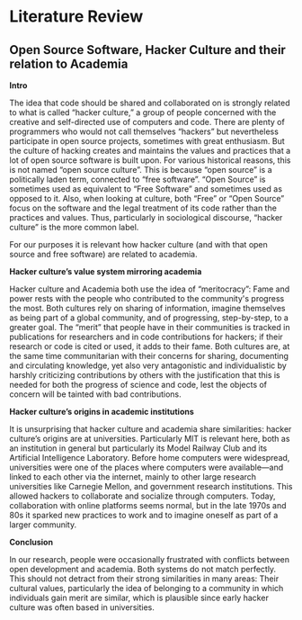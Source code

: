 # Literature Review

## Open Source Software, Hacker Culture and their relation to Academia

**Intro**

The idea that code should be shared and collaborated on is strongly related to what is called “hacker culture,” a group of people concerned with the creative and self-directed use of computers and code. There are plenty of programmers who would not call themselves “hackers” but nevertheless participate in open source projects, sometimes with great enthusiasm. But the culture of hacking creates and maintains the values and practices that a lot of open source software is built upon. For various historical reasons, this is not named “open source culture”. This is because “open source” is a politically laden term, connected to “free software”. “Open Source” is sometimes used as equivalent to “Free Software” and sometimes used as opposed to it. Also, when looking at culture, both “Free” or “Open Source” focus on the software and the legal treatment of its code rather than the practices and values. Thus, particularly in sociological discourse, “hacker culture” is the more common label. 

For our purposes it is relevant how hacker culture (and with that open source and free software) are related to academia.

**Hacker culture’s value system mirroring academia**

Hacker culture and Academia both use the idea of “meritocracy”: Fame and power rests with the people who contributed to the community's progress the most. Both cultures rely on sharing of information, imagine themselves as being part of a global community, and of progressing, step-by-step, to a greater goal. The “merit” that people have in their communities is tracked in publications for researchers and in code contributions for hackers; if their research or code is cited or used, it adds to their fame. Both cultures are, at the same time communitarian with their concerns for sharing, documenting and circulating knowledge, yet also very antagonistic and individualistic by harshly criticizing contributions by others with the justification that this is needed for both the progress of science and code, lest the objects of concern will be tainted with bad contributions. 

**Hacker culture’s origins in academic institutions**

It is unsurprising that hacker culture and academia share similarities: hacker culture’s origins are at universities. Particularly MIT is relevant here, both as an institution in general but particularly its Model Railway Club and its Artificial Intelligence Laboratory. Before home computers were widespread, universities were one of the places where computers were available—and linked to each other via the internet, mainly to other large research universities like Carnegie Mellon, and government research institutions. This allowed hackers  to collaborate and socialize through computers. Today, collaboration with online platforms seems normal, but  in the late 1970s and 80s it sparked new practices to work and to imagine oneself as part of a larger community. 

**Conclusion**

In our research, people were occasionally frustrated with conflicts between open development and academia. Both systems do not match perfectly. This should not detract from their strong similarities in many areas: Their cultural values, particularly the idea of belonging to a community in which individuals gain merit are similar, which is plausible since early hacker culture was often based in universities.

